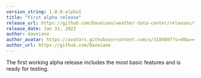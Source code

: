 ```yaml
---
version_string: 1.0.0-alpha1
title: "First alpha release"
release_url: https://github.com/Daveiano/weather-data-center/releases/tag/v1.0.0-alpha1
release_date: Jan 31, 2022
author: daveiano
author_avatar: https://avatars.githubusercontent.com/u/3184897?s=40&v=4
author_url: https://github.com/Daveiano
---
```


The first working alpha release includes the most basic features and is ready for testing.